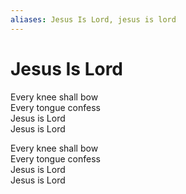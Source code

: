 ```yaml
---
aliases: Jesus Is Lord, jesus is lord
---
```


# Jesus Is Lord

Every knee shall bow  
Every tongue confess  
Jesus is Lord  
Jesus is Lord  

Every knee shall bow  
Every tongue confess  
Jesus is Lord  
Jesus is Lord
